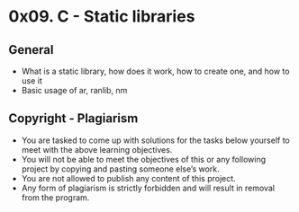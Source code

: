 # 0x09. C - Static libraries

## General
* What is a static library, how does it work, how to create one, and how to use it
* Basic usage of ar, ranlib, nm

## Copyright - Plagiarism
* You are tasked to come up with solutions for the tasks below yourself to meet with the above learning objectives.
* You will not be able to meet the objectives of this or any following project by copying and pasting someone else’s work.
* You are not allowed to publish any content of this project.
* Any form of plagiarism is strictly forbidden and will result in removal from the program.


